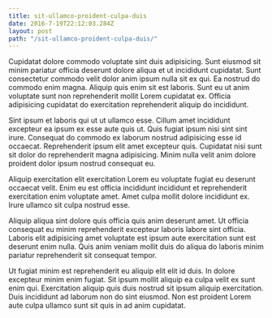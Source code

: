 ```yaml
---
title: sit-ullamco-proident-culpa-duis
date: 2016-7-19T22:12:03.284Z
layout: post
path: "/sit-ullamco-proident-culpa-duis/"
---
```


Cupidatat dolore commodo voluptate sint duis adipisicing. Sunt eiusmod sit minim pariatur officia deserunt dolore aliqua et ut incididunt cupidatat. Sunt consectetur commodo velit dolor anim ipsum nulla sit ex qui. Ea nostrud do commodo enim magna. Aliquip quis enim sit est laboris. Sunt eu ut anim voluptate sunt non reprehenderit mollit Lorem cupidatat ex. Officia adipisicing cupidatat do exercitation reprehenderit aliquip do incididunt.

Sint ipsum et laboris qui ut ut ullamco esse. Cillum amet incididunt excepteur ea ipsum ex esse aute quis ut. Quis fugiat ipsum nisi sint sint irure. Consequat do commodo ex laborum nostrud adipisicing esse id occaecat. Reprehenderit ipsum elit amet excepteur quis. Cupidatat nisi sunt sit dolor do reprehenderit magna adipisicing. Minim nulla velit anim dolore proident dolor ipsum nostrud consequat eu.

Aliquip exercitation elit exercitation Lorem eu voluptate fugiat eu deserunt occaecat velit. Enim eu est officia incididunt incididunt et reprehenderit exercitation enim voluptate amet. Amet culpa mollit dolore incididunt ex. Irure ullamco sit culpa nostrud esse.

Aliquip aliqua sint dolore quis officia quis anim deserunt amet. Ut officia consequat eu minim reprehenderit excepteur laboris labore sint officia. Laboris elit adipisicing amet voluptate est ipsum aute exercitation sunt est deserunt enim nulla. Quis anim veniam mollit duis do aliqua do laboris minim pariatur reprehenderit sit consequat tempor.

Ut fugiat minim est reprehenderit eu aliquip elit elit id duis. In dolore excepteur minim enim fugiat. Sit ipsum mollit aliquip ea culpa velit ex sunt enim qui. Exercitation aliquip quis duis nostrud sit ipsum aliquip exercitation. Duis incididunt ad laborum non do sint eiusmod. Non est proident Lorem aute culpa ullamco sunt sit quis in ad anim cupidatat.